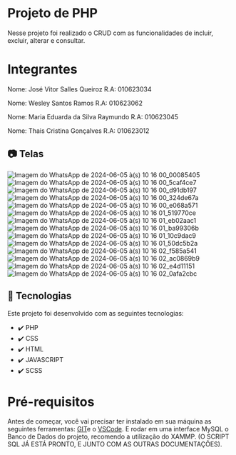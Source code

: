 # Projeto de PHP
Nesse projeto foi realizado o CRUD com as funcionalidades de incluir, excluir, alterar e consultar.

# Integrantes

Nome: José Vitor Salles Queiroz R.A: 010623034

Nome: Wesley Santos Ramos R.A: 010623062

Nome: Maria Eduarda da Silva Raymundo R.A: 010623045

Nome: Thais Cristina Gonçalves R.A: 010623012

## 📷 Telas
![Imagem do WhatsApp de 2024-06-05 à(s) 10 16 00_00085405](https://github.com/thaiscris24/Projeto_de_php/assets/114692153/2e84c138-c715-484a-99df-ed83a88133f9)
![Imagem do WhatsApp de 2024-06-05 à(s) 10 16 00_5caf4ce7](https://github.com/thaiscris24/Projeto_de_php/assets/114692153/a3a4b3a6-e58b-44ac-b113-339d1057a676)
![Imagem do WhatsApp de 2024-06-05 à(s) 10 16 00_d91db197](https://github.com/thaiscris24/Projeto_de_php/assets/114692153/241b6670-e83e-43ac-a382-59e6f37de6e9)
![Imagem do WhatsApp de 2024-06-05 à(s) 10 16 00_324de67a](https://github.com/thaiscris24/Projeto_de_php/assets/114692153/4013ffb0-b15c-4928-afc8-3913bf33d725)
![Imagem do WhatsApp de 2024-06-05 à(s) 10 16 00_e068a571](https://github.com/thaiscris24/Projeto_de_php/assets/114692153/e54002f5-ba8b-4116-ac68-352cf0a63933)
![Imagem do WhatsApp de 2024-06-05 à(s) 10 16 01_519770ce](https://github.com/thaiscris24/Projeto_de_php/assets/114692153/ebc9b2d7-889f-4596-91b1-b9186bc18356)
![Imagem do WhatsApp de 2024-06-05 à(s) 10 16 01_eb02aac1](https://github.com/thaiscris24/Projeto_de_php/assets/114692153/382e783d-3952-45a7-ada4-69b5335c1fa2)
![Imagem do WhatsApp de 2024-06-05 à(s) 10 16 01_ba99306b](https://github.com/thaiscris24/Projeto_de_php/assets/114692153/0757a5fc-9dbf-476d-a25b-a345559f7a5d)
![Imagem do WhatsApp de 2024-06-05 à(s) 10 16 01_10c9dac9](https://github.com/thaiscris24/Projeto_de_php/assets/114692153/aabcc5c7-39a0-42ff-9bc3-f0f533fa2a99)
![Imagem do WhatsApp de 2024-06-05 à(s) 10 16 01_50dc5b2a](https://github.com/thaiscris24/Projeto_de_php/assets/114692153/65659295-f7e7-418b-ba39-9b780a5914ee)
![Imagem do WhatsApp de 2024-06-05 à(s) 10 16 02_f585a541](https://github.com/thaiscris24/Projeto_de_php/assets/114692153/6a1e4b69-46e5-4aa3-b0a5-160f7ad5eca2)
![Imagem do WhatsApp de 2024-06-05 à(s) 10 16 02_ac0869b9](https://github.com/thaiscris24/Projeto_de_php/assets/114692153/dfd616cc-f6b2-43a1-ba2f-79b8de2f0fca)
![Imagem do WhatsApp de 2024-06-05 à(s) 10 16 02_e4d11151](https://github.com/thaiscris24/Projeto_de_php/assets/114692153/51ad5f33-85bf-485e-ae8f-207231149aaa)
![Imagem do WhatsApp de 2024-06-05 à(s) 10 16 02_0afa2cbc](https://github.com/thaiscris24/Projeto_de_php/assets/114692153/d355596d-ddc2-4831-8c0a-7ebfe6b20a23)


## 🚀 Tecnologias

Este projeto foi desenvolvido com as seguintes tecnologias:

- ✔️ PHP
- ✔️ CSS
- ✔️ HTML
- ✔️ JAVASCRIPT
- ✔️ SCSS

# Pré-requisitos

Antes de começar, você vai precisar ter instalado em sua máquina as seguintes ferramentas: [GIT](https://git-scm.com/)e o [VSCode](https://code.visualstudio.com/download).
E rodar em uma interface MySQL o Banco de Dados do projeto, recomendo a utilização do XAMMP.
(O SCRIPT SQL JÁ ESTÁ PRONTO, E JUNTO COM AS OUTRAS DOCUMENTAÇÕES).
